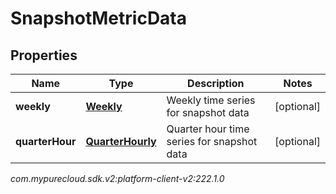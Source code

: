 # SnapshotMetricData


## Properties

| Name | Type | Description | Notes |
| ------------ | ------------- | ------------- | ------------- |
| **weekly** | [**Weekly**](Weekly) | Weekly time series for snapshot data |  [optional] |
| **quarterHour** | [**QuarterHourly**](QuarterHourly) | Quarter hour time series for snapshot data |  [optional] |




_com.mypurecloud.sdk.v2:platform-client-v2:222.1.0_
